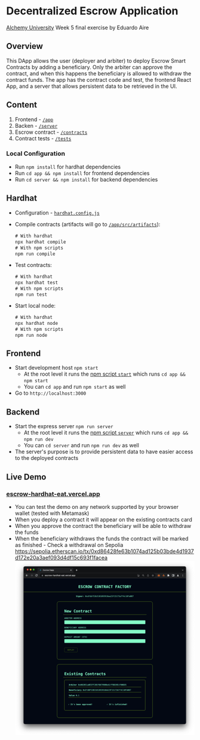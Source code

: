 # Decentralized Escrow Application

[Alchemy University](https://university.alchemy.com) Week 5 final exercise by Eduardo Aire

## Overview

This DApp allows the user (deployer and arbiter) to deploy Escrow Smart Contracts by adding a beneficiary. Only the arbiter can approve the contract, and when this happens the beneficiary is allowed to withdraw the contract funds.
The app has the contract code and test, the frontend React App, and a server that allows persistent data to be retrieved in the UI.

## Content

1. Frontend - [`/app`](./app/)
2. Backen - [`/server`](./server/)
3. Escrow contract - [`/contracts`](./contracts/Escrow.sol)
4. Contract tests - [`/tests`](./test/)

### Local Configuration

-   Run `npm install` for hardhat dependencies
-   Run `cd app && npm install` for frontend dependencies
-   Run `cd server && npm install` for backend dependencies

## Hardhat

-   Configuration - [`hardhat.config.js`](./hardhat.config.js)

-   Compile contracts (artifacts will go to [`/app/src/artifacts`](./app/src/artifacts/)):
    ```Shell
    # With hardhat
    npx hardhat compile
    # With npm scripts
    npm run compile
    ```
-   Test contracts:
    ```Shell
    # With hardhat
    npx hardhat test
    # With npm scripts
    npm run test
    ```
-   Start local node:
    ```Shell
    # With hardhat
    npx hardhat node
    # With npm scripts
    npm run node
    ```

## Frontend

-   Start development host `npm start`
    -   At the root level it runs the [npm script `start`](./package.json) which runs `cd app && npm start`
    -   You can `cd app` and run `npm start` as well
-   Go to `http://localhost:3000`

## Backend

-   Start the express server `npm run server`
    -   At the root level it runs the [npm script `server`](./package.json) which runs `cd app && npm run dev`
    -   You can `cd server` and run `npm run dev` as well
-   The server's purpose is to provide persistent data to have easier access to the deployed contracts

## Live Demo

### [escrow-hardhat-eat.vercel.app](https://escrow-hardhat-eat.vercel.app/)

-   You can test the demo on any network supported by your browser wallet (tested with Metamask)
-   When you deploy a contract it will appear on the existing contracts card
-   When you approve the contract the beneficiary will be able to withdraw the funds
-   When the beneficiary withdraws the funds the contract will be marked as finished - Check a withdrawal on Sepolia https://sepolia.etherscan.io/tx/0xd86428fe63b1074ad125b03bde4d1937d172e20a3aef093d4df15c693f1facea
    ![UI](ui.png)
